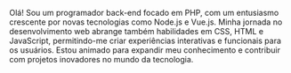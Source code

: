 Olá! Sou um programador back-end focado em PHP, com um entusiasmo crescente por novas tecnologias como Node.js e Vue.js. Minha jornada no desenvolvimento web abrange também habilidades em CSS, HTML e JavaScript, permitindo-me criar experiências interativas e funcionais para os usuários. Estou animado para expandir meu conhecimento e contribuir com projetos inovadores no mundo da tecnologia.
